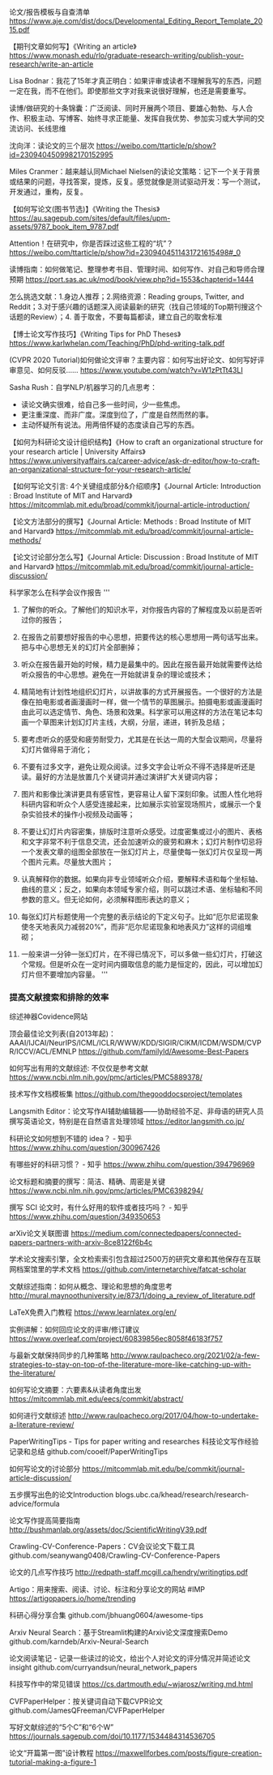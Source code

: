 论文/报告模板与自查清单
https://www.aje.com/dist/docs/Developmental_Editing_Report_Template_2015.pdf

【期刊文章如何写】《Writing an article》
https://www.monash.edu/rlo/graduate-research-writing/publish-your-research/write-an-article

Lisa Bodnar：我花了15年才真正明白：如果评审或读者不理解我写的东西，问题一定在我，而不在他们。即使那些文字对我来说很好理解，也还是需要重写。 ​​​​

读博/做研究的十条锦囊：广泛阅读、同时开展两个项目、要雄心勃勃、与人合作、积极主动、写博客、始终寻求正能量、发挥自我优势、参加实习或大学间的交流访问、长线思维

沈向洋：读论文的三个层次
https://weibo.com/ttarticle/p/show?id=2309404509982170152995

Miles Cranmer：越来越认同Michael Nielsen的读论文策略：记下一个关于背景或结果的问题，寻找答案，提炼，反复。感觉就像是测试驱动开发：写一个测试，开发通过，重构，反复。 ​​​​

【如何写论文(图书节选)】《Writing the Thesis》
https://au.sagepub.com/sites/default/files/upm-assets/9787_book_item_9787.pdf

Attention！在研究中，你是否踩过这些工程的“坑”？
https://weibo.com/ttarticle/p/show?id=2309404511431721615498#_0

读博指南：如何做笔记、整理参考书目、管理时间、如何写作、对自己和导师合理预期
https://port.sas.ac.uk/mod/book/view.php?id=1553&chapterid=1444

怎么挑选文献：1.身边人推荐；2.网络资源：Reading groups, Twitter, and Reddit；3.对于感兴趣的话题深入阅读最新的研究（找自己领域的Top期刊搜这个话题的Review）；4. 善于取舍，不要每篇都读，建立自己的取舍标准  

【博士论文写作技巧】《Writing Tips for PhD Theses》
https://www.karlwhelan.com/Teaching/PhD/phd-writing-talk.pdf

(CVPR 2020 Tutorial)如何做论文评审？主要内容：如何写出好论文、如何写好评审意见、如何反驳……
https://www.youtube.com/watch?v=W1zPtTt43LI

Sasha Rush：自学NLP/机器学习的几点思考：
* 读论文确实很难，给自己多一些时间，少一些焦虑。
* 更注重深度、而非广度。深度到位了，广度是自然而然的事。
* 主动怀疑所有说法。用两倍怀疑的态度读自己写的东西。 ​​​​

【如何为科研论文设计组织结构】《How to craft an organizational structure for your research article | University Affairs》
https://www.universityaffairs.ca/career-advice/ask-dr-editor/how-to-craft-an-organizational-structure-for-your-research-article/

【如何写论文引言: 4个关键组成部分&介绍顺序】《Journal Article: Introduction : Broad Institute of MIT and Harvard》
https://mitcommlab.mit.edu/broad/commkit/journal-article-introduction/

【论文方法部分的撰写】《Journal Article: Methods : Broad Institute of MIT and Harvard》
https://mitcommlab.mit.edu/broad/commkit/journal-article-methods/

【论文讨论部分怎么写】《Journal Article: Discussion : Broad Institute of MIT and Harvard》
https://mitcommlab.mit.edu/broad/commkit/journal-article-discussion/

科学家怎么在科学会议作报告
'''
1. 了解你的听众。了解他们的知识水平，对你报告内容的了解程度及以前是否听过你的报告；

2. 在报告之前要想好报告的中心思想，把要传达的核心思想用一两句话写出来。把与中心思想无关的幻灯片全部删掉；

3. 听众在报告最开始的时候，精力是最集中的。因此在报告最开始就需要传达给听众报告的中心思想。避免在一开始就讲复杂的理论或技术；

4. 精简地有计划性地组织幻灯片，以讲故事的方式开展报告。一个很好的方法是像在拍电影或者画漫画时一样，做一个情节的草图展示。拍摄电影或画漫画时由此可以选定情节、角色、场景和效果。科学家可以用这样的方法在笔记本勾画一个草图来计划幻灯片主线，大纲，分层，递进，转折及总结；

5. 要考虑听众的感受和疲劳耐受力，尤其是在长达一周的大型会议期间，尽量将幻灯片做得易于消化；

6. 不要有过多文字，避免让观众阅读。过多文字会让听众不得不选择是听还是读。最好的方法是放置几个关键词并通过演讲扩大关键词内容；

7. 图片和影像比演讲更具有感官性，更容易让人留下深刻印象。试图人性化地将科研内容和听众个人感受连接起来，比如展示实验室现场照片，或展示一个复杂实验技术的操作小视频及动画等；

8. 不要让幻灯片内容密集，排版时注意听众感受。过度密集或过小的图片、表格和文字非常不利于信息交流，还会加速听众的疲劳和麻木；幻灯片制作切忌将一个发表文章的组图全部放在一张幻灯片上，尽量使每一张幻灯片仅呈现一两个图片元素。尽量放大图片；

9. 认真解释你的数据。如果向非专业领域听众介绍，要解释术语和每个坐标轴、曲线的意义；反之，如果向本领域专家介绍，则可以跳过术语、坐标轴和不同参数的意义。但无论如何，必须解释图形表达的意义；

10. 每张幻灯片标题使用一个完整的表示结论的下定义句子。比如“厄尔尼诺现象使冬天地表风力减弱20%”，而非“厄尔尼诺现象和地表风力”这样的词组堆砌；

11. 一般来讲一分钟一张幻灯片，在不得已情况下，可以多做一些幻灯片，打破这个常规。但是听众在一定时间内摄取信息的能力是恒定的，因此，可以增加幻灯片但不要增加内容量。
'''

### 提高文献搜索和排除的效率
综述神器Covidence网站

顶会最佳论文列表(自2013年起)：AAAI/IJCAI/NeurIPS/ICML/ICLR/WWW/KDD/SIGIR/CIKM/ICDM/WSDM/CVPR/ICCV/ACL/EMNLP
https://github.com/familyld/Awesome-Best-Papers

如何写出有用的文献综述: 不仅仅是参考文献
https://www.ncbi.nlm.nih.gov/pmc/articles/PMC5889378/

技术写作文档模板集
https://github.com/thegooddocsproject/templates

Langsmith Editor：论文写作AI辅助编辑器——协助经验不足、非母语的研究人员撰写英语论文，特别是在自然语言处理领域
https://editor.langsmith.co.jp/

科研论文如何想到不错的 idea？ - 知乎
https://www.zhihu.com/question/300967426

有哪些好的科研习惯？ - 知乎
https://www.zhihu.com/question/394796969

论文标题和摘要的撰写：简洁、精确、周密是关键
https://www.ncbi.nlm.nih.gov/pmc/articles/PMC6398294/

撰写 SCI 论文时，有什么好用的软件或者技巧吗？ - 知乎
https://www.zhihu.com/question/349350653

arXiv论文关联图谱
https://medium.com/connectedpapers/connected-papers-partners-with-arxiv-8ce8122f6b4c

学术论文搜索引擎，全文检索索引包含超过2500万的研究文章和其他保存在互联网档案馆里的学术文档
https://github.com/internetarchive/fatcat-scholar

文献综述指南：如何从概念、理论和思想的角度思考
http://mural.maynoothuniversity.ie/873/1/doing_a_review_of_literature.pdf

LaTeX免费入门教程
https://www.learnlatex.org/en/

实例讲解：如何回应论文的评审/修订建议
https://www.overleaf.com/project/60839856ec8058f46183f757

与最新文献保持同步的几种策略
http://www.raulpacheco.org/2021/02/a-few-strategies-to-stay-on-top-of-the-literature-more-like-catching-up-with-the-literature/

如何写论文摘要：六要素&从读者角度出发
https://mitcommlab.mit.edu/eecs/commkit/abstract/

如何进行文献综述
http://www.raulpacheco.org/2017/04/how-to-undertake-a-literature-review/

PaperWritingTips - Tips for paper writing and researches 科技论文写作经验记录和总结
github.com/cooelf/PaperWritingTips

如何写论文的讨论部分
https://mitcommlab.mit.edu/be/commkit/journal-article-discussion/

五步撰写出色的论文Introduction
blogs.ubc.ca/khead/research/research-advice/formula

论文写作提高简要指南
http://bushmanlab.org/assets/doc/ScientificWritingV39.pdf

Crawling-CV-Conference-Papers：CV会议论文下载工具
github.com/seanywang0408/Crawling-CV-Conference-Papers

论文的几点写作技巧
http://redpath-staff.mcgill.ca/hendry/writingtips.pdf

Artigo：用来搜索、阅读、讨论、标注和分享论文的网站 #IMP
https://artigopapers.io/home/trending

科研心得分享合集
github.com/jbhuang0604/awesome-tips

Arxiv Neural Search：基于Streamlit构建的Arxiv论文深度搜索Demo
github.com/karndeb/Arxiv-Neural-Search

论文阅读笔记 - 记录一些读过的论文，给出个人对论文的评分情况并简述论文insight
github.com/curryandsun/neural_network_papers

科技写作中的常见错误
https://cs.dartmouth.edu/~wjarosz/writing.md.html

CVFPaperHelper：按关键词自动下载CVPR论文
github.com/JamesQFreeman/CVFPaperHelper 

写好文献综述的“5个C”和“6个W”
https://journals.sagepub.com/doi/10.1177/1534484314536705

论文“开篇第一图”设计教程
https://maxwellforbes.com/posts/figure-creation-tutorial-making-a-figure-1